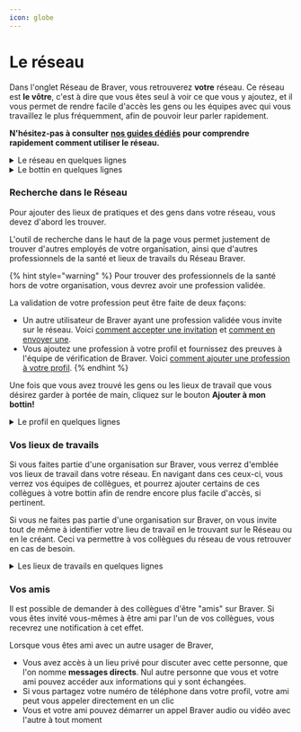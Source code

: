 ```yaml
---
icon: globe
---
```


# Le réseau

Dans l'onglet Réseau de Braver, vous retrouverez **votre** réseau. Ce réseau est **le vôtre**, c'est à dire que vous êtes seul à voir ce que vous y ajoutez, et il vous permet de rendre facile d'accès les gens ou les équipes avec qui vous travaillez le plus fréquemment, afin de pouvoir leur parler rapidement.

**N'hésitez-pas à consulter** [**nos guides dédiés**](https://braver-1.gitbook.io/braver/training/pour-les-professionnels/reseau) **pour comprendre rapidement comment utiliser le réseau.**

<details>

<summary>Le réseau en quelques lignes</summary>

* Braver permet aux professionnels de la santé de collaborer avec tous les acteurs gravitant autour de leurs patients, qu’ils travaillent dans la même organisation ou non. Braver permet donc à des professionnels de la santé validés de trouver des professionnels de la santé travaillant dans d'autres organisations: c'est ce qu'on appelle le **Réseau Braver**.
* On appelle **Réseau Interne** tous les membres d’une même organisation qui échangent sur Braver. Par exemple, en cliquant sur un lieu de travail, on peut voir tous les membres du réseau interne d’un établissement de santé.

</details>

<details>

<summary>Le bottin en quelques lignes</summary>

* Dans l’onglet Réseau de Braver, il est possible de retrouver tous les membres du réseau interne ou externe à votre établissement de travail dans la barre de recherche.
* Si l’on discute fréquemment avec un professionnel de la santé, il est une bonne pratique de l’ajouter à notre bottin. Son ajout à des fils de discussion sera accéléré car il ou elle sera d'emblée suggéré.
* Lorsque vous ajoutez un professionnel dans votre bottin, il n’est pas notifié.
  * Voici [comment ajouter des gens à votre bottin](https://braver-1.gitbook.io/braver/training/pour-les-professionnels/reseau/ajouter-un-contact-a-votre-bottin). L'ajout de lieux de travail fonctionne de la même manière.
* Si vous invitez un collègue à être **ami,** il sera d'emblée également ajouté à votre bottin, et sera notifié de cette demande.

</details>

### Recherche dans le Réseau

Pour ajouter des lieux de pratiques et des gens dans votre réseau, vous devez d'abord les trouver.

L'outil de recherche dans le haut de la page vous permet justement de trouver d'autres employés de votre organisation, ainsi que d'autres professionnels de la santé et lieux de travails du Réseau Braver.

{% hint style="warning" %}
Pour trouver des professionnels de la santé hors de votre organisation, vous devrez avoir une profession validée.

La validation de votre profession peut être faite de deux façons:

* Un autre utilisateur de Braver ayant une profession validée vous invite sur le réseau. Voici [comment accepter une invitation](https://braver-1.gitbook.io/braver/training/pour-les-professionnels/creation-de-compte/accepter-une-invitation) et [comment en envoyer une](https://braver-1.gitbook.io/braver/training/pour-les-professionnels/reseau/inviter-un-professionnel-de-la-sante-a-rejoindre-le-reseau-braver).
* Vous ajoutez une profession à votre profil et fournissez des preuves à l'équipe de vérification de Braver. Voici [comment ajouter une profession à votre profil](https://braver-1.gitbook.io/braver/training/pour-les-professionnels/gestion-du-profil/ajouter-sa-profession).
{% endhint %}

Une fois que vous avez trouvé les gens ou les lieux de travail que vous désirez garder à portée de main, cliquez sur le bouton **Ajouter à mon bottin!**

<details>

<summary>Le profil en quelques lignes</summary>

* Lorsqu’un collègue vous trouve dans le bottin Braver ou clique sur votre nom dans un canal de soins, il est possible pour cette personne de consulter votre profil.
* Votre profil comprend votre photographie, un espace pour vous décrire, votre profession ainsi que votre lieu ou vos lieux de travail.
* Il vous permet de vous assurer qu’il s’agit bien de la bonne personne à qui vous voulez parler ainsi que d’en apprendre plus sur elle.

</details>

### Vos lieux de travails

Si vous faites partie d'une organisation sur Braver, vous verrez d'emblée vos lieux de travail dans votre réseau. En navigant dans ces ceux-ci, vous verrez vos équipes de collègues, et pourrez ajouter certains de ces collègues à votre bottin afin de rendre encore plus facile d'accès, si pertinent.

Si vous ne faites pas partie d'une organisation sur Braver, on vous invite tout de même à identifier votre lieu de travail en le trouvant sur le Réseau ou en le créant. Ceci va permettre à vos collègues du réseau de vous retrouver en cas de besoin.

<details>

<summary>Les lieux de travails en quelques lignes</summary>

* Un lieu de travail regroupe les professionnels de la santé qui oeuvrent ensemble dans lieu de pratique (ex. une clinique privée, une pharmacie, un centre hospitalier, etc.).&#x20;
* Une organisation de santé peut rassembler plusieurs lieux de travail.

</details>

### Vos amis

Il est possible de demander à des collègues d'être "amis" sur Braver. Si vous êtes invité vous-mêmes à être ami par l'un de vos collègues, vous recevrez une notification à cet effet.

Lorsque vous êtes ami avec un autre usager de Braver,

* Vous avez accès à un lieu privé pour discuter avec cette personne, que l'on nomme **messages directs**. Nul autre personne que vous et votre ami pouvez accéder aux informations qui y sont échangées.
* Si vous partagez votre numéro de téléphone dans votre profil, votre ami peut vous appeler directement en un clic
* Vous et votre ami pouvez démarrer un appel Braver audio ou vidéo avec l'autre à tout moment
